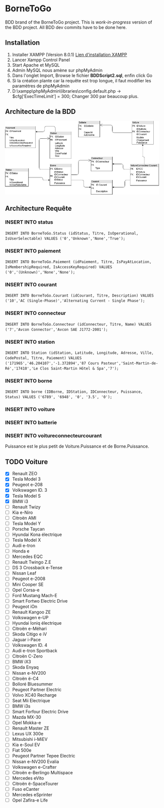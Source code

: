 # BorneToGo

BDD brand of the BorneToGo project. This is *work-in-progress* version of the BDD project. All BDD dev commits have to be done here.

## Installation
1. Installer XAMPP (Version 8.0.1) [Lien d'installation XAMPP](https://www.apachefriends.org/download.html)
2. Lancer Xampp Control Panel
3. Start Apache et MySQL
4. Admin MySQL nous amène sur phpMyAdmin
5. Dans l'onglet Import, Browse le fichier **BDDScript2.sql**, enfin click Go
6. Si la création plante car la requête est trop longue, il faut modifier les paramètres de phpMyAdmin
7. D:\xampp\phpMyAdmin\libraries\config.default.php -> $cfg[‘ExecTimeLimit’] = 300; Changer 300 par beaucoup plus.

## Architecture de la BDD
![Architecture de la BDD V4](/images/Schema_BDD_V4.png)

## Architecture Requête

### INSERT INTO status
`INSERT INTO BorneToGo.Status (idStatus, Titre, IsOperational, IsUserSelectable) VALUES ('0','Unknown','None','True');`

### INSERT INTO paiement
`INSERT INTO BorneToGo.Paiement (idPaiement, Titre, IsPayAtLocation, IsMembershipRequired, IsAccessKeyRequired) VALUES ('0','(Unknown)','None','None');`

### INSERT INTO courant
`INSERT INTO BorneToGo.Courant (idCourant, Titre, Description) VALUES ('10','AC (Single-Phase)','Alternating Current - Single Phase');`

### INSERT INTO connecteur
`INSERT INTO BorneToGo.Connecteur (idConnecteur, Titre, Name) VALUES ('7','Avcon Connector','Avcon SAE J1772-2001');`

### INSERT INTO station
`INSERT INTO Station (idStation, Latitude, Longitude, Adresse, Ville, CodePostal, Titre, Paiement) VALUES ('171965','46.204107','-1.372894','87 Cours Pasteur','Saint-Martin-de-Ré','17410','Le Clos Saint-Martin Hôtel & Spa','7');`

### INSERT INTO borne
`INSERT INTO borne (IDBorne, IDStation, IDConnecteur, Puissance, Status) VALUES ('6789', '6948', '0', '3.5', '0');`

### INSERT INTO voiture

### INSERT INTO batterie

### INSERT INTO voitureconnecteurcourant
Puissance est le plus petit de Voiture.Puissance et de Borne.Puissance.

## TODO Voiture
- [x] Renault ZEO
- [x] Tesla Model 3
- [x] Peugeot e-208
- [x] Volkswagen ID. 3
- [x] Tesla Model S
- [x] BMW i3
- [ ] Renault Twizy
- [ ] Kia e-Niro
- [ ] Citroën AMI
- [ ] Tesla Model Y
- [ ] Porsche Taycan
- [ ] Hyundai Kona électrique
- [ ] Tesla Model X
- [ ] Audi e-tron
- [ ] Honda e
- [ ] Mercedes EQC
- [ ] Renault Twingo Z.E
- [ ] DS 3 Crossback e-Tense
- [ ] Nissan Leaf
- [ ] Peugeot e-2008
- [ ] Mini Cooper SE
- [ ] Opel Corsa-e
- [ ] Ford Mustang Mach-E
- [ ] Smart Fortwo Electric Drive
- [ ] Peugeot iOn
- [ ] Renault Kangoo ZE
- [ ] Volkswagen e-UP
- [ ] Hyundai Ioniq électrique
- [ ] Citroën e-Méhari
- [ ] Skoda Citigo e iV
- [ ] Jaguar i-Pace
- [ ] Volkswagen ID. 4
- [ ] Audi e-tron Sportback
- [ ] Citroën C-Zero
- [ ] BMW iX3
- [ ] Skoda Enyaq
- [ ] Nissan e-NV200
- [ ] Citroën ë-C4
- [ ] Bolloré Bluesummer
- [ ] Peugeot Partner Electric
- [ ] Volvo XC40 Recharge
- [ ] Seat Mii Electrique
- [ ] BMW i3s
- [ ] Smart Forfour Electric Drive
- [ ] Mazda MX-30
- [ ] Opel Mokka-e
- [ ] Renault Master ZE
- [ ] Lexus UX 300e
- [ ] Mitsubishi i-MiEV
- [ ] Kia e-Soul EV
- [ ] Fiat 500e
- [ ] Peugeot Partner Tepee Electric
- [ ] Nissan e-NV200 Evalia
- [ ] Volkswagen e-Crafter
- [ ] Citroën e-Berlingo Multispace
- [ ] Mercedes eVito
- [ ] Citroën ë-SpaceTourer
- [ ] Fuso eCanter
- [ ] Mercedes eSprinter
- [ ] Opel Zafira-e Life